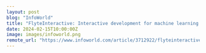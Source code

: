 ```yaml
---
layout: post
blog: "InfoWorld"
title: "FlyteInteractive: Interactive development for machine learning models"
date: 2024-02-15T10:00:00Z
image: images/infoworld.png
remote_url: "https://www.infoworld.com/article/3712922/flyteinteractive-interactive-development-for-machine-learning-models.html#tk.rss_applicationdevelopment"
---
```

